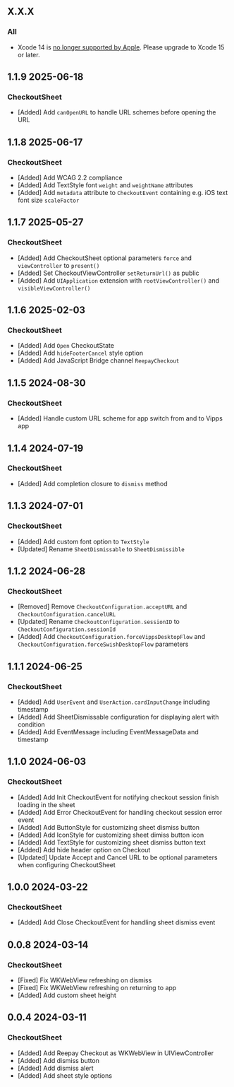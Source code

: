 ## X.X.X

### All

- Xcode 14 is [no longer supported by Apple](https://developer.apple.com/news/upcoming-requirements/). Please upgrade to Xcode 15 or later.

## 1.1.9 2025-06-18

### CheckoutSheet

- [Added] Add `canOpenURL` to handle URL schemes before opening the URL

## 1.1.8 2025-06-17

### CheckoutSheet

- [Added] Add WCAG 2.2 compliance
- [Added] Add TextStyle font `weight` and `weightName` attributes
- [Added] Add `metadata` attribute to `CheckoutEvent` containing e.g. iOS text font size `scaleFactor`

## 1.1.7 2025-05-27

### CheckoutSheet

- [Added] Add CheckoutSheet optional parameters `force` and `viewController` to `present()`
- [Added] Set CheckoutViewController `setReturnUrl()` as public
- [Added] Add `UIApplication` extension with `rootViewController()` and `visibleViewController()`

## 1.1.6 2025-02-03

### CheckoutSheet

- [Added] Add `Open` CheckoutState
- [Added] Add `hideFooterCancel` style option
- [Added] Add JavaScript Bridge channel `ReepayCheckout`

## 1.1.5 2024-08-30

### CheckoutSheet

- [Added] Handle custom URL scheme for app switch from and to Vipps app

## 1.1.4 2024-07-19

### CheckoutSheet

- [Added] Add completion closure to `dismiss` method

## 1.1.3 2024-07-01

### CheckoutSheet

- [Added] Add custom font option to `TextStyle`
- [Updated] Rename `SheetDismissable` to `SheetDismissible`

## 1.1.2 2024-06-28

### CheckoutSheet

- [Removed] Remove `CheckoutConfiguration.acceptURL` and `CheckoutConfiguration.cancelURL`
- [Updated] Rename `CheckoutConfiguration.sessionID` to `CheckoutConfiguration.sessionId`
- [Added] Add `CheckoutConfiguration.forceVippsDesktopFlow` and `CheckoutConfiguration.forceSwishDesktopFlow` parameters

## 1.1.1 2024-06-25

### CheckoutSheet

- [Added] Add `UserEvent` and `UserAction.cardInputChange` including timestamp
- [Added] Add SheetDismissable configuration for displaying alert with condition
- [Added] Add EventMessage including EventMessageData and timestamp

## 1.1.0 2024-06-03

### CheckoutSheet

- [Added] Add Init CheckoutEvent for notifying checkout session finish loading in the sheet
- [Added] Add Error CheckoutEvent for handling checkout session error event
- [Added] Add ButtonStyle for customizing sheet dismiss button
- [Added] Add IconStyle for customizing sheet dimiss button icon
- [Added] Add TextStyle for customizing sheet dismiss button text
- [Added] Add hide header option on Checkout
- [Updated] Update Accept and Cancel URL to be optional parameters when configuring CheckoutSheet

## 1.0.0 2024-03-22

### CheckoutSheet

- [Added] Add Close CheckoutEvent for handling sheet dismiss event

## 0.0.8 2024-03-14

### CheckoutSheet

- [Fixed] Fix WKWebView refreshing on dismiss
- [Fixed] Fix WKWebView refreshing on returning to app
- [Added] Add custom sheet height

## 0.0.4 2024-03-11

### CheckoutSheet

- [Added] Add Reepay Checkout as WKWebView in UIViewController
- [Added] Add dismiss button
- [Added] Add dismiss alert
- [Added] Add sheet style options

